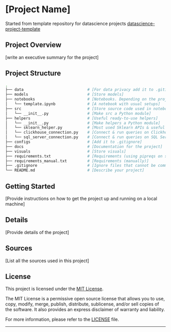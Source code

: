 # [Project Name]

Started from template repository for datascience
projects [datascience-project-template](https://github.com/DamonRabie/datascience-project-template)

## Project Overview

[write an executive summary for the project]

## Project Structure

```bash
.
├── data                            # [For data privacy add it to .gitignore]
├── models                          # [Store models]
├── notebooks                       # [Notebooks. Depending on the project, notebooks may be added to .gitignore]
│   └── template.ipynb              # [A notebook with usual setups]   
├── src                             # [Store source code used in notebooks]
│   └── __init__.py                 # [Make src a Python module]
├── helpers                         # [Useful ready-to-use helpers]
│   └── __init__.py                 # [Make helpers a Python module]
│   └── sklearn_helper.py           # [Most used Sklearn APIs & useful plotting functions]
│   └── clickhouse_connection.py    # [Connect & run queries on Clickhouse]
│   └── sql_server_connection.py    # [Connect & run queries on SQL Server]
├── configs                         # [Add it to .gitignore]
├── docs                            # [Documentation for the project]
├── visuals                         # [Store visuals]
├── requirements.txt                # [Requirements (using pipreqs on src directory)]
├── requirements_manual.txt         # [Requirements (manually)]
├── .gitignore                      # [Ignore files that cannot be committed to Git]
└── README.md                       # [Describe your project]
```

## Getting Started

[Provide instructions on how to get the project up and running on a local machine]

## Details

[Provide details of the project]

## Sources

[List all the sources used in this project]

## License

This project is licensed under the [MIT License](LICENSE).

The MIT License is a permissive open source license that allows you to use, copy, modify, merge, publish, distribute,
sublicense, and/or sell copies of the software. It also provides an express disclaimer of warranty and liability.

For more information, please refer to the [LICENSE](LICENSE) file.

---